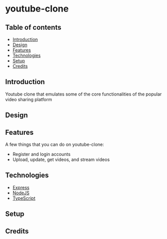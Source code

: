 # youtube-clone

## Table of contents

- [Introduction](#Introduction)
- [Design](#Design)
- [Features](#Features)
- [Technologies](#Technologies)
- [Setup](#Setup)
- [Credits](#Credits)

## Introduction

Youtube clone that emulates some of the core functionalities of the popular video sharing platform

## Design

## Features

A few things that you can do on youtube-clone:

- Register and login accounts
- Upload, update, get videos, and stream videos

## Technologies

- [Express](https://expressjs.com/)
- [NodeJS](https://nodejs.org/en/)
- [TypeScript](https://www.typescriptlang.org/)

## Setup

## Credits
